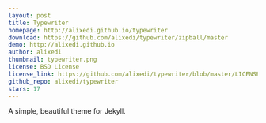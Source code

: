 ```yaml
---
layout: post
title: Typewriter
homepage: http://alixedi.github.io/typewriter
download: https://github.com/alixedi/typewriter/zipball/master
demo: http://alixedi.github.io
author: alixedi
thumbnail: typewriter.png
license: BSD License
license_link: https://github.com/alixedi/typewriter/blob/master/LICENSE
github_repo: alixedi/typewriter
stars: 17
---
```


A simple, beautiful theme for Jekyll.
